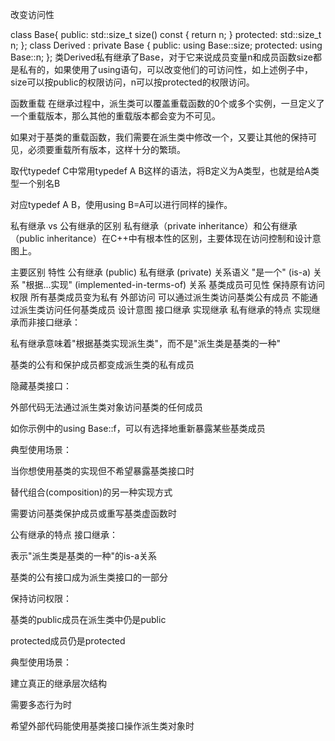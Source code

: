 改变访问性

class Base{
public:
 std::size_t size() const { return n;  }
protected:
 std::size_t n;
};
class Derived : private Base {
public:
 using Base::size;
protected:
 using Base::n;
};
类Derived私有继承了Base，对于它来说成员变量n和成员函数size都是私有的，如果使用了using语句，可以改变他们的可访问性，如上述例子中，size可以按public的权限访问，n可以按protected的权限访问。


函数重载
在继承过程中，派生类可以覆盖重载函数的0个或多个实例，一旦定义了一个重载版本，那么其他的重载版本都会变为不可见。

如果对于基类的重载函数，我们需要在派生类中修改一个，又要让其他的保持可见，必须要重载所有版本，这样十分的繁琐。

取代typedef
C中常用typedef A B这样的语法，将B定义为A类型，也就是给A类型一个别名B

对应typedef A B，使用using B=A可以进行同样的操作。


私有继承 vs 公有继承的区别
私有继承（private inheritance）和公有继承（public inheritance）在C++中有根本性的区别，主要体现在访问控制和设计意图上。

主要区别
特性	公有继承 (public)	私有继承 (private)
关系语义	"是一个" (is-a) 关系	"根据...实现" (implemented-in-terms-of) 关系
基类成员可见性	保持原有访问权限	所有基类成员变为私有
外部访问	可以通过派生类访问基类公有成员	不能通过派生类访问任何基类成员
设计意图	接口继承	实现继承
私有继承的特点
实现继承而非接口继承：

私有继承意味着"根据基类实现派生类"，而不是"派生类是基类的一种"

基类的公有和保护成员都变成派生类的私有成员

隐藏基类接口：

外部代码无法通过派生类对象访问基类的任何成员

如你示例中的using Base::f，可以有选择地重新暴露某些基类成员

典型使用场景：

当你想使用基类的实现但不希望暴露基类接口时

替代组合(composition)的另一种实现方式

需要访问基类保护成员或重写基类虚函数时

公有继承的特点
接口继承：

表示"派生类是基类的一种"的is-a关系

基类的公有接口成为派生类接口的一部分

保持访问权限：

基类的public成员在派生类中仍是public

protected成员仍是protected

典型使用场景：

建立真正的继承层次结构

需要多态行为时

希望外部代码能使用基类接口操作派生类对象时